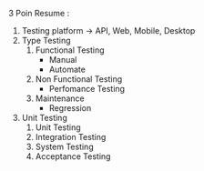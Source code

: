 3 Poin Resume : 
1. Testing platform -> API, Web, Mobile, Desktop
2. Type Testing
    1. Functional Testing
        - Manual
        - Automate
    2. Non Functional Testing
        - Perfomance Testing
    3. Maintenance
        - Regression
3. Unit Testing
    1. Unit Testing
    2. Integration Testing
    3. System Testing
    4. Acceptance Testing